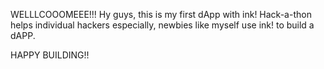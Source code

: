 WELLLCOOOMEEE!!!
Hy guys, this is my first dApp with ink! Hack-a-thon helps individual hackers especially, newbies like myself use ink! to build a dAPP.

HAPPY BUILDING!!
